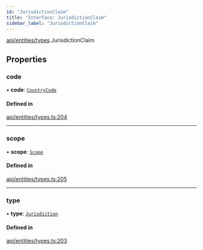 ```yaml
---
id: "JurisdictionClaim"
title: "Interface: JurisdictionClaim"
sidebar_label: "JurisdictionClaim"
---
```


[api/entities/types](../../../../../modules/API/Entities/Types/Types.md).JurisdictionClaim

## Properties

### code

• **code**: [`CountryCode`](../../../../../enums/Generated/Types/CountryCode/CountryCode.md)

#### Defined in

[api/entities/types.ts:204](https://github.com/PolymeshAssociation/polymesh-sdk/blob/5b946f904/src/api/entities/types.ts#L204)

___

### scope

• **scope**: [`Scope`](../Scope/Scope.md)

#### Defined in

[api/entities/types.ts:205](https://github.com/PolymeshAssociation/polymesh-sdk/blob/5b946f904/src/api/entities/types.ts#L205)

___

### type

• **type**: [`Jurisdiction`](../../../../../enums/API/Entities/Types/ClaimType/ClaimType.md#jurisdiction)

#### Defined in

[api/entities/types.ts:203](https://github.com/PolymeshAssociation/polymesh-sdk/blob/5b946f904/src/api/entities/types.ts#L203)
